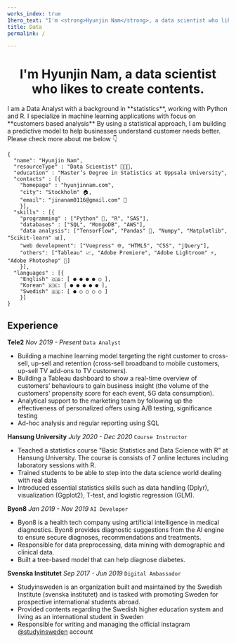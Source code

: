 ```yaml
---
works_index: true
1hero_text: "I'm <strong>Hyunjin Nam</strong>, a data scientist who likes to create contents."
title: Data
permalink: /

---
```



<h1 align="center"> I'm <strong>Hyunjin Nam</strong>, a data scientist who likes to create contents. </h1>
I am a Data Analyst with a background in **statistics**, working with Python and R. I specialize in machine learning applications with focus on **customers based analysis** By using a statistical approach, I am building a predictive model to help businesses understand customer needs better. Please check more about me below 👇


    {
      "name": "Hyunjin Nam", 
      "resourceType" : "Data Scientist" 👩🏻‍💻,
      "education" : "Master’s Degree in Statistics at Uppsala University",
      "contacts" : [{ 
        "homepage" : "hyunjinnam.com",
        "city": "Stockholm" 🏠,
        "email": "jinanam0116@gmail.com" 💌
        }],
      "skills" : [{
        "programming" : ["Python" 🐍, "R", "SAS"],
        "databases" : ["SQL", "MongoDB", "AWS"],
        "data analysis": ["TensorFlow", "Pandas" 🐼, "Numpy", "Matplotlib", "Scikit-learn" 📊],
        "web development": ["Vuepress" 🌐, "HTML5", "CSS", "jQuery"],
        "others": ["Tableau" 📈, "Adobe Premiere", "Adobe Lightroom" ⚡, "Adobe Photoshop" 📸]
        }],
      "languages" : [{
        "English" 🇬🇧: [ ● ● ● ● ○ ],
        "Korean" 🇰🇷: [ ● ● ● ● ● ],
        "Swedish" 🇸🇪: [ ● ○ ○ ○ ○ ]
        }]
    }




## Experience
 **Tele2** *Nov 2019 - Present* 
 `Data Analyst`
- Building a machine learning model targeting the right customer to cross-sell, up-sell and retention (cross-sell broadband to mobile customers, up-sell TV add-ons to TV customers).
- Building a Tableau dashboard to show a real-time overview of customers’ behaviours to gain business insight (the volume of the customers' propensity score for each event, 5G data consumption).
- Analytical support to the marketing team by following up the effectiveness of personalized offers using A/B testing, significance testing
- Ad-hoc analysis and regular reporting using SQL

 **Hansung University** *July 2020 - Dec 2020* 
 `Course Instructor`
- Teached a statistics course "Basic Statistics and Data Science with R" at Hansung University. The course is consists of 7 online lectures including laboratory sessions with R.
- Trained students to be able to step into the data science world dealing with real data
- Introduced essential statistics skills such as data handling (Dplyr), visualization (Ggplot2), T-test, and logistic regression (GLM).

 **Byon8** *Jan 2019 - Nov 2019* 
 `AI Developer`
- Byon8 is a health tech company using artificial intelligence in medical diagnostics. Byon8 provides diagnostic suggestions from the AI engine to ensure secure diagnoses, recommendations and treatments.
- Responsible for data preprocessing, data mining with demographic and clinical data.
- Built a tree-based model that can help diagnose diabetes.

**Svenska Institutet**  *Sep 2017 - Jun 2019* 
`Digital Ambassador`
- Studyinsweden is an organization built and maintained by the Swedish Institute (svenska institutet) and is tasked with promoting Sweden for prospective international students abroad.
- Provided contents regarding the Swedish higher education system and living as an international student in Sweden 
- Responsible for writing and managing the official instagram [@studyinsweden](https://www.instagram.com/studyinsweden/) account

<Hero :text="$page.frontmatter.hero_text" />
<WorksList />



